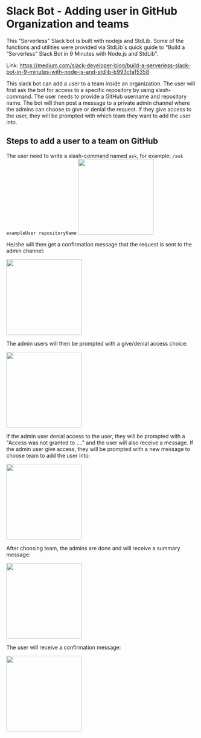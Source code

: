 
# Slack Bot - Adding user in GitHub Organization and teams

This "Serverless" Slack bot is built with nodejs and StdLib. Some of the functions
and utilities were provided via StdLib´s quick guide to "Build a “Serverless” Slack Bot in 9 Minutes with Node.js and StdLib".

Link: <https://medium.com/slack-developer-blog/build-a-serverless-slack-bot-in-9-minutes-with-node-js-and-stdlib-b993cfa15358>

This slack bot can add a user to a team inside an organization. The user will first ask the bot for access to a specific repository by using slash-command. The user needs to provide a GitHub username and repository name. The bot will then post a message to a private admin channel where the admins can choose to give or denial the request. If they give access to the user, they will be prompted with which team they want to add the user into.


## Steps to add a user to a team on GitHub

The user need to write a slash-command named `ask`, for example: `/ask exampleUser repositoryName`
<img src="https://github.com/evry-bergen/evry-bot-gisle/blob/master/images-ss/preview-user-ask-command.png?raw=true" height="200" width="auto" >

He/she will then get a confirmation message that the request is sent to the admin channel:

<img src="https://github.com/evry-bergen/evry-bot-gisle/blob/master/images-ss/preview-user-request?raw=true" height="200" width="auto" >

The admin users will then be prompted with a give/denial access choice:

<img src="https://github.com/evry-bergen/evry-bot-gisle/blob/master/images-ss/preview-admin-give-access.png?raw=true" height="200" width="auto" >

If the admin user denial access to the user, they will be prompted with a "Access was not granted to ...." and the user will also receive a message. If the admin user give access, they will be prompted with a new message to choose team to add the user into:

<img src="https://github.com/evry-bergen/evry-bot-gisle/blob/master/images-ss/preview-admin-choose-team.png?raw=true" height="200" width="auto" >

After choosing team, the admins are done and will receive a summary message:

<img src="https://github.com/evry-bergen/evry-bot-gisle/blob/master/images-ss/preview-admin-summary.png?raw=true" height="200" width="auto" >

The user will receive a confirmation message:

<img src="https://github.com/evry-bergen/evry-bot-gisle/blob/master/images-ss/preview-user-respond.png?raw=true" height="200" width="auto" >

